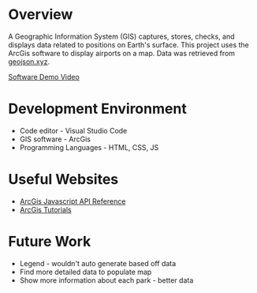 # Overview

A Geographic Information System (GIS) captures, stores, checks, and displays data related to positions on Earth's surface. This project uses the ArcGis software to display airports on a map. Data was retrieved from [geojson.xyz](https://d2ad6b4ur7yvpq.cloudfront.net/naturalearth-3.3.0/ne_10m_parks_and_protected_lands_area.geojson).

[Software Demo Video](http://youtube.link.goes.here)

# Development Environment

* Code editor - Visual Studio Code
* GIS software - ArcGis
* Programming Languages - HTML, CSS, JS

# Useful Websites

* [ArcGis Javascript API Reference](https://developers.arcgis.com/javascript/latest/api-reference/)
* [ArcGis Tutorials](https://developers.arcgis.com/documentation/mapping-apis-and-services/tutorials/)

# Future Work

* Legend - wouldn't auto generate based off data
* Find more detailed data to populate map
* Show more information about each park - better data